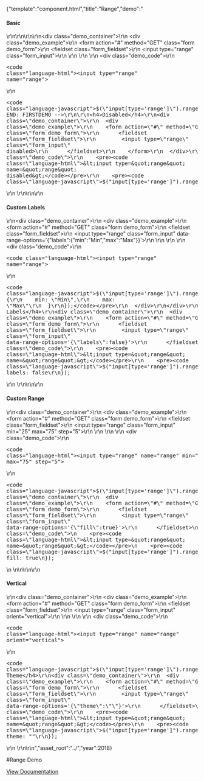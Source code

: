 {"template":"component.html","title":"Range","demo":"<h4>Basic</h4>\r\n\r\n<!-- START: FIRSTDEMO -->\r\n\r\n<div class=\"demo_container\">\r\n  <div class=\"demo_example\">\r\n    <form action=\"#\" method=\"GET\" class=\"form demo_form\">\r\n      <fieldset class=\"form_fieldset\">\r\n        <input type=\"range\" class=\"form_input\">\r\n      </fieldset>\r\n    </form>\r\n  </div>\r\n  <div class=\"demo_code\">\r\n    <pre><code class=\"language-html\">&lt;input type=&quot;range&quot; name=&quot;range&quot;&gt;</code></pre>\r\n    <pre><code class=\"language-javascript\">$(\"input[type='range']\").range();</code></pre>\r\n  </div>\r\n</div>\r\n\r\n<!-- END: FIRSTDEMO -->\r\n\r\n<h4>Disabled</h4>\r\n<div class=\"demo_container\">\r\n  <div class=\"demo_example\">\r\n    <form action=\"#\" method=\"GET\" class=\"form demo_form\">\r\n      <fieldset class=\"form_fieldset\">\r\n        <input type=\"range\" class=\"form_input\" disabled>\r\n      </fieldset>\r\n    </form>\r\n  </div>\r\n  <div class=\"demo_code\">\r\n    <pre><code class=\"language-html\">&lt;input type=&quot;range&quot; name=&quot;range&quot; disabled&gt;</code></pre>\r\n    <pre><code class=\"language-javascript\">$(\"input[type='range']\").range();</code></pre>\r\n  </div>\r\n</div>\r\n\r\n<h4>Custom Labels</h4>\r\n<div class=\"demo_container\">\r\n  <div class=\"demo_example\">\r\n    <form action=\"#\" method=\"GET\" class=\"form demo_form\">\r\n      <fieldset class=\"form_fieldset\">\r\n        <input type=\"range\" class=\"form_input\" data-range-options='{\"labels\":{\"min\":\"Min\",\"max\":\"Max\"}}'>\r\n      </fieldset>\r\n    </form>\r\n  </div>\r\n  <div class=\"demo_code\">\r\n    <pre><code class=\"language-html\">&lt;input type=&quot;range&quot; name=&quot;range&quot;&gt;</code></pre>\r\n    <pre><code class=\"language-javascript\">$(\"input[type='range']\").range({\r\n  labels: {\r\n    min: \"Min\",\r\n    max: \"Max\"\r\n  }\r\n});</code></pre>\r\n  </div>\r\n</div>\r\n\r\n<h4>No Labels</h4>\r\n<div class=\"demo_container\">\r\n  <div class=\"demo_example\">\r\n    <form action=\"#\" method=\"GET\" class=\"form demo_form\">\r\n      <fieldset class=\"form_fieldset\">\r\n        <input type=\"range\" class=\"form_input\" data-range-options='{\"labels\":false}'>\r\n      </fieldset>\r\n    </form>\r\n  </div>\r\n  <div class=\"demo_code\">\r\n    <pre><code class=\"language-html\">&lt;input type=&quot;range&quot; name=&quot;range&quot;&gt;</code></pre>\r\n    <pre><code class=\"language-javascript\">$(\"input[type='range']\").range({\r\n  labels: false\r\n});</code></pre>\r\n  </div>\r\n</div>\r\n\r\n<h4>Custom Range</h4>\r\n<div class=\"demo_container\">\r\n  <div class=\"demo_example\">\r\n    <form action=\"#\" method=\"GET\" class=\"form demo_form\">\r\n      <fieldset class=\"form_fieldset\">\r\n        <input type=\"range\" class=\"form_input\" min=\"25\" max=\"75\" step=\"5\">\r\n      </fieldset>\r\n    </form>\r\n  </div>\r\n  <div class=\"demo_code\">\r\n    <pre><code class=\"language-html\">&lt;input type=&quot;range&quot; name=&quot;range&quot; min=&quot;25&quot; max=&quot;75&quot; step=&quot;5&quot;&gt;</code></pre>\r\n    <pre><code class=\"language-javascript\">$(\"input[type='range']\").range();</code></pre>\r\n  </div>\r\n</div>\r\n\r\n<h4>Fill</h4>\r\n<div class=\"demo_container\">\r\n  <div class=\"demo_example\">\r\n    <form action=\"#\" method=\"GET\" class=\"form demo_form\">\r\n      <fieldset class=\"form_fieldset\">\r\n        <input type=\"range\" class=\"form_input\" data-range-options='{\"fill\":true}'>\r\n      </fieldset>\n    </form>\n  </div>\n  <div class=\"demo_code\">\n    <pre><code class=\"language-html\">&lt;input type=&quot;range&quot; name=&quot;range&quot;&gt;</code></pre>\n    <pre><code class=\"language-javascript\">$(\"input[type='range']\").range({\n  fill: true\n});</code></pre>\n  </div>\n</div>\n\r\n\r\n<h4>Vertical</h4>\r\n<div class=\"demo_container\">\r\n  <div class=\"demo_example\">\r\n    <form action=\"#\" method=\"GET\" class=\"form demo_form\">\r\n      <fieldset class=\"form_fieldset\">\r\n        <input type=\"range\" class=\"form_input\" orient=\"vertical\">\r\n      </fieldset>\r\n    </form>\r\n  </div>\r\n  <div class=\"demo_code\">\r\n    <pre><code class=\"language-html\">&lt;input type=&quot;range&quot; name=&quot;range&quot; orient=&quot;vertical&quot;&gt;</code></pre>\r\n    <pre><code class=\"language-javascript\">$(\"input[type='range']\").range();</code></pre>\r\n  </div>\r\n</div>\r\n\r\n<h4>No Theme</h4>\r\n<div class=\"demo_container\">\r\n  <div class=\"demo_example\">\r\n    <form action=\"#\" method=\"GET\" class=\"form demo_form\">\r\n      <fieldset class=\"form_fieldset\">\r\n        <input type=\"range\" class=\"form_input\" data-range-options='{\"theme\":\"\"}'>\r\n      </fieldset>\r\n    </form>\r\n  </div>\r\n  <div class=\"demo_code\">\r\n    <pre><code class=\"language-html\">&lt;input type=&quot;range&quot; name=&quot;range&quot;&gt;</code></pre>\r\n    <pre><code class=\"language-javascript\">$(\"input[type='range']\").range({\r\n  theme: \"\"\r\n});</code></pre>\r\n  </div>\r\n</div>\r\n","asset_root":"../","year":2018}

 #Range Demo
<p class="back_link"><a href="https://formstone.it/components/range">View Documentation</a></p>